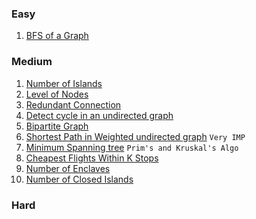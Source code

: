 ### Easy 
1. [BFS of a Graph](https://tinyl.io/7hRG)



### Medium
1. [Number of Islands](https://tinyl.io/7izz)
2. [Level of Nodes](https://tinyl.io/7jR7)
3. [Redundant Connection](https://tinyl.io/7jZg)
4. [Detect cycle in an undirected graph](https://tinyl.io/7jc5)
5. [Bipartite Graph](https://tinyl.io/7jmk)
6. [Shortest Path in Weighted undirected graph](https://tinyl.io/7kFG) `Very IMP`
7. [Minimum Spanning tree](https://tinyl.io/7kOg)  `Prim's and Kruskal's Algo`
8. [Cheapest Flights Within K Stops](https://tinyl.io/7khA)
9. [Number of Enclaves](https://tinyl.io/7mvR)
10. [Number of Closed Islands](https://tinyl.io/7mxC)


### Hard
